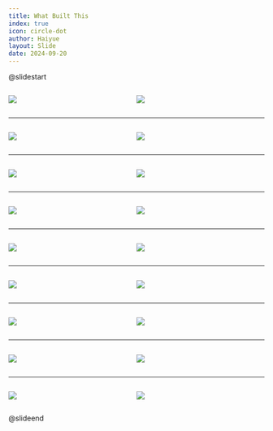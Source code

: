 ```yaml
---
title: What Built This
index: true
icon: circle-dot
author: Haiyue
layout: Slide
date: 2024-09-20
---
```

 
@slidestart

<div style="display:flex">
<div style="flex:1">

![](/data/english/reading/Level-K/What%20Built%20This/001.png)
</div>
<div style="flex:1">

![](/data/english/reading/Level-K/What%20Built%20This/002.png)
</div>
</div>

---

<div style="display:flex">
<div style="flex:1">

![](/data/english/reading/Level-K/What%20Built%20This/003.png)
</div>
<div style="flex:1">

![](/data/english/reading/Level-K/What%20Built%20This/004.png)
</div>
</div>

---

<div style="display:flex">
<div style="flex:1">

![](/data/english/reading/Level-K/What%20Built%20This/005.png)
</div>
<div style="flex:1">

![](/data/english/reading/Level-K/What%20Built%20This/006.png)
</div>
</div>

---

<div style="display:flex">
<div style="flex:1">

![](/data/english/reading/Level-K/What%20Built%20This/007.png)
</div>
<div style="flex:1">

![](/data/english/reading/Level-K/What%20Built%20This/008.png)
</div>
</div>

---

<div style="display:flex">
<div style="flex:1">

![](/data/english/reading/Level-K/What%20Built%20This/009.png)
</div>
<div style="flex:1">

![](/data/english/reading/Level-K/What%20Built%20This/010.png)
</div>
</div>

---

<div style="display:flex">
<div style="flex:1">

![](/data/english/reading/Level-K/What%20Built%20This/011.png)
</div>
<div style="flex:1">

![](/data/english/reading/Level-K/What%20Built%20This/012.png)
</div>
</div>

---

<div style="display:flex">
<div style="flex:1">

![](/data/english/reading/Level-K/What%20Built%20This/013.png)
</div>
<div style="flex:1">

![](/data/english/reading/Level-K/What%20Built%20This/014.png)
</div>
</div>

---

<div style="display:flex">
<div style="flex:1">

![](/data/english/reading/Level-K/What%20Built%20This/015.png)
</div>
<div style="flex:1">

![](/data/english/reading/Level-K/What%20Built%20This/016.png)
</div>
</div>

---

<div style="display:flex">
<div style="flex:1">

![](/data/english/reading/Level-K/What%20Built%20This/017.png)
</div>
<div style="flex:1">

![](/data/english/reading/Level-K/What%20Built%20This/018.png)
</div>
</div>

@slideend